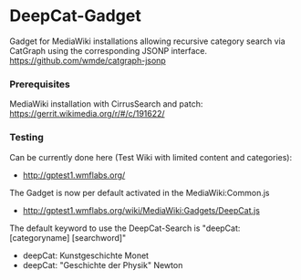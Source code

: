# DeepCat-Gadget

Gadget for MediaWiki installations allowing recursive category search via CatGraph using the corresponding JSONP interface.
https://github.com/wmde/catgraph-jsonp

### Prerequisites

MediaWiki installation with CirrusSearch and patch:
https://gerrit.wikimedia.org/r/#/c/191622/

### Testing

Can be currently done here (Test Wiki with limited content and categories): 
 - http://gptest1.wmflabs.org/

The Gadget is now per default activated in the MediaWiki:Common.js
 - http://gptest1.wmflabs.org/wiki/MediaWiki:Gadgets/DeepCat.js 

The default keyword to use the DeepCat-Search is "deepCat: [categoryname] [searchword]"
 - deepCat: Kunstgeschichte Monet
 - deepCat: "Geschichte der Physik" Newton